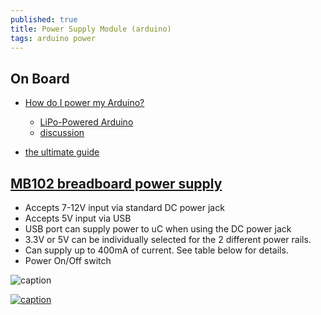 ```yaml
---
published: true
title: Power Supply Module (arduino)
tags: arduino power
---
```

## On Board
- [How do I power my Arduino?](https://thepihut.com/blogs/raspberry-pi-tutorials/how-do-i-power-my-arduino)
	- [LiPo-Powered Arduino](https://www.instructables.com/id/LiPo-Powered-Arduino/)
    - [discussion](https://forum.arduino.cc/index.php?topic=371324.0)

- [the ultimate guide](https://www.open-electronics.org/the-power-of-arduino-this-unknown/)

## [MB102 breadboard power supply](https://opencircuit.shop/ProductInfo/1000154/Breadboard-Power-Supply.pdf)


- Accepts 7-12V input via standard DC power jack
- Accepts 5V input via USB
- USB port can supply power to uC when using the DC power jack
- 3.3V or 5V can be individually selected for the 2 different power rails.
- Can supply up to 400mA of current.  See table below for details.
- Power On/Off switch


![caption](https://protosupplies.com/wp-content/uploads/2017/10/YwRobot-Module-Labels-2.jpg)

[![caption](https://img.youtube.com/vi/ZpCep1jL-iA/0.jpg)](https://www.youtube.com/watch?v=ZpCep1jL-iA)